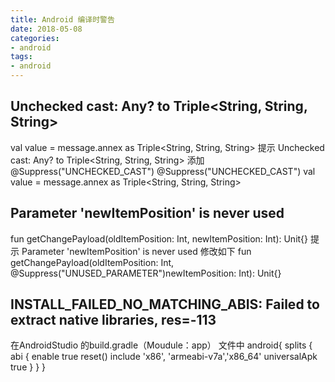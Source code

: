```yaml
---
title: Android 编译时警告
date: 2018-05-08
categories: 
- android
tags: 
- android
---
```

Unchecked cast: Any? to Triple<String, String, String>
------------------------------------------------------------ 
val value = message.annex as Triple<String, String, String> 提示 Unchecked cast: Any? to Triple<String, String, String>
添加 @Suppress("UNCHECKED_CAST") 
@Suppress("UNCHECKED_CAST") 
val value = message.annex as Triple<String, String, String>

Parameter 'newItemPosition' is never used
---------------------------------------------------------------
fun getChangePayload(oldItemPosition: Int, newItemPosition: Int): Unit{} 
提示 Parameter 'newItemPosition' is never used 修改如下
fun getChangePayload(oldItemPosition: Int, @Suppress("UNUSED_PARAMETER")newItemPosition: Int): Unit{}

INSTALL_FAILED_NO_MATCHING_ABIS: Failed to extract native libraries, res=-113
---------------------------------------------------------------
在AndroidStudio 的build.gradle（Moudule：app） 文件中
android{
	splits {
		abi {
			enable true
			reset()
			include 'x86', 'armeabi-v7a','x86_64'
			universalApk true
		}
	}
}




